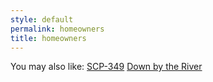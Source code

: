 ```yaml
---
style: default
permalink: homeowners
title: homeowners
---
```

You may also like:
[SCP-349](http://scp-wiki.net/scp-349)
[Down by the River](http://scp-wiki.net/down-by-the-river)